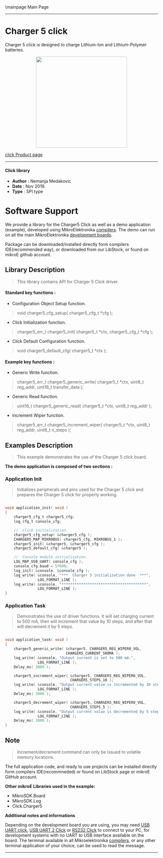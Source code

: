 \mainpage Main Page

 

---
# Charger 5 click

Charger 5 click is designed to charge Lithium-Ion and Lithium-Polymer batteries.

<p align="center">
  <img src="https://download.mikroe.com/images/click_for_ide/charger5_click.png" height=300px>
</p>

[click Product page](https://www.mikroe.com/charger-5-click)

---


#### Click library

- **Author**        : Nemanja Medakovic
- **Date**          : Nov 2019.
- **Type**          : SPI type


# Software Support

We provide a library for the Charger5 Click 
as well as a demo application (example), developed using MikroElektronika 
[compilers](https:///shop.mikroe.com/compilers).
The demo can run on all the main MikroElektronika [development boards](https:///shop.mikroe.com/development-boards).

Package can be downloaded/installed directly form compilers IDE(recommended way), or downloaded from our LibStock, or found on mikroE github account.

## Library Description

> This library contains API for Charger 5 Click driver.

#### Standard key functions :

- Configuration Object Setup function.
> void charger5_cfg_setup( charger5_cfg_t *cfg );
 
- Click Initialization function.
> charger5_err_t charger5_init( charger5_t *ctx, charger5_cfg_t *cfg );

- Click Default Configuration function.
> void charger5_default_cfg( charger5_t *ctx );

#### Example key functions :

- Generic Write function.
> charger5_err_t charger5_generic_write( charger5_t *ctx, uint8_t reg_addr, uint16_t transfer_data );
 
- Generic Read function.
> uint16_t charger5_generic_read( charger5_t *ctx, uint8_t reg_addr );

- Increment Wiper function.
> charger5_err_t charger5_increment_wiper( charger5_t *ctx, uint8_t reg_addr, uint8_t n_steps );

## Examples Description

>
> This example demonstrates the use of the Charger 5 click board.
>

**The demo application is composed of two sections :**

### Application Init

>
> Initializes peripherals and pins used for the Charger 5 click and prepares the Charger 5 click for properly working.
>

```c

void application_init( void )
{
    charger5_cfg_t charger5_cfg;
    log_cfg_t console_cfg;

    //  Click initialization.
    charger5_cfg_setup( &charger5_cfg );
    CHARGER5_MAP_MIKROBUS( charger5_cfg, MIKROBUS_1 );
    charger5_init( &charger5, &charger5_cfg );
    charger5_default_cfg( &charger5 );

    //  Console module initialization.
    LOG_MAP_USB_UART( console_cfg );
    console_cfg.baud = 57600;
    log_init( &console, &console_cfg );
    log_write( &console, "***  Charger 5 initialization done  ***",
               LOG_FORMAT_LINE );
    log_write( &console, "***************************************",
               LOG_FORMAT_LINE );
}

```

### Application Task

>
> Demonstrates the use of driver functions. It will set charging current to 500 mA,
> then will increment that value by 10 steps, and after that will decrement it by 5 steps.
>

```c

void application_task( void )
{
    charger5_generic_write( &charger5, CHARGER5_REG_WIPER0_VOL,
                            CHARGER5_CURRENT_500MA );
    log_write( &console, "Output current is set to 500 mA.",
               LOG_FORMAT_LINE );
    Delay_ms( 3000 );

    charger5_increment_wiper( &charger5, CHARGER5_REG_WIPER0_VOL,
                              CHARGER5_STEPS_10 );
    log_write( &console, "Output current value is incremented by 10 steps.",
               LOG_FORMAT_LINE );
    Delay_ms( 3000 );

    charger5_decrement_wiper( &charger5, CHARGER5_REG_WIPER0_VOL,
                              CHARGER5_STEPS_5 );
    log_write( &console, "Output current value is decremented by 5 steps.",
               LOG_FORMAT_LINE );
    Delay_ms( 3000 );
}

```

## Note

>
> Increment/decrement command can only be issued to volatile memory locations.
>

The full application code, and ready to use projects can be  installed directly form compilers IDE(recommneded) or found on LibStock page or mikroE GitHub accaunt.

**Other mikroE Libraries used in the example:**

- MikroSDK.Board
- MikroSDK.Log
- Click.Charger5

**Additional notes and informations**

Depending on the development board you are using, you may need 
[USB UART click](https:///shop.mikroe.com/usb-uart-click), 
[USB UART 2 Click](https:///shop.mikroe.com/usb-uart-2-click) or 
[RS232 Click](https:///shop.mikroe.com/rs232-click) to connect to your PC, for 
development systems with no UART to USB interface available on the board. The 
terminal available in all Mikroelektronika 
[compilers](https:///shop.mikroe.com/compilers), or any other terminal application 
of your choice, can be used to read the message.



---

